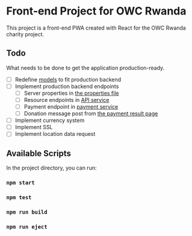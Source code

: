 # Front-end Project for OWC Rwanda

This project is a front-end PWA created with React for the OWC Rwanda charity project.

## Todo
What needs to be done to get the application production-ready.

- [ ] Redefine [models](/src/models) to fit production backend
- [ ] Implement production backend endpoints
    - [ ] Server properties in [the properties file](/src/properties.js)
    - [ ] Resource endpoints in [API service](/src/services/api.service.js)
    - [ ] Payment endpoint in [payment service](/src/services/payment.service.js)
    - [ ] Donation message post from [the payment result page](/src/pages/payment-results/payment-result.page.jsx)
- [ ] Implement currency system
- [ ] Implement SSL
- [ ] Implement location data request

## Available Scripts

In the project directory, you can run:

### `npm start`

### `npm test`

### `npm run build`

### `npm run eject`
